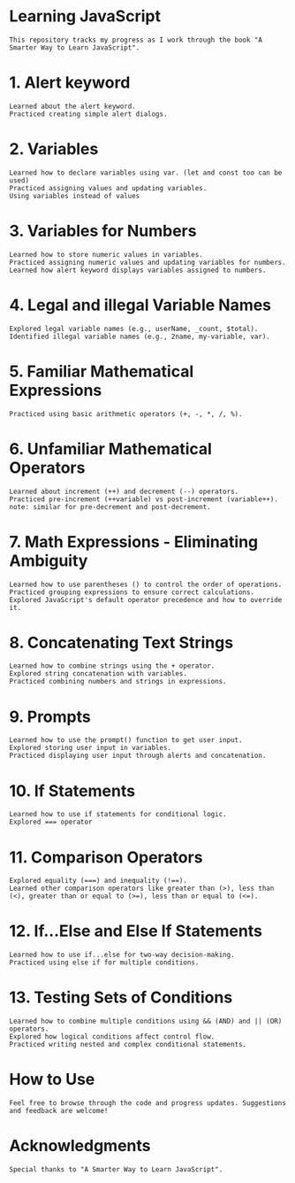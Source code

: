 # Learning JavaScript
    This repository tracks my progress as I work through the book "A Smarter Way to Learn JavaScript".

# 1. Alert keyword
    Learned about the alert keyword.
    Practiced creating simple alert dialogs.
# 2. Variables
    Learned how to declare variables using var. (let and const too can be used)
    Practiced assigning values and updating variables.
    Using variables instead of values
# 3. Variables for Numbers
    Learned how to store numeric values in variables.
    Practiced assigning numeric values and updating variables for numbers.
    Learned how alert keyword displays variables assigned to numbers.
# 4. Legal and illegal Variable Names
    Explored legal variable names (e.g., userName, _count, $total).
    Identified illegal variable names (e.g., 2name, my-variable, var).
# 5. Familiar Mathematical Expressions
    Practiced using basic arithmetic operators (+, -, *, /, %).
# 6. Unfamiliar Mathematical Operators
    Learned about increment (++) and decrement (--) operators.
    Practiced pre-increment (++variable) vs post-increment (variable++).
    note: similar for pre-decrement and post-decrement.  
# 7. Math Expressions - Eliminating Ambiguity
    Learned how to use parentheses () to control the order of operations.
    Practiced grouping expressions to ensure correct calculations.
    Explored JavaScript's default operator precedence and how to override it.
# 8. Concatenating Text Strings
    Learned how to combine strings using the + operator.
    Explored string concatenation with variables.
    Practiced combining numbers and strings in expressions.
# 9. Prompts
    Learned how to use the prompt() function to get user input.
    Explored storing user input in variables.
    Practiced displaying user input through alerts and concatenation.
# 10. If Statements
    Learned how to use if statements for conditional logic.
    Explored === operator
# 11. Comparison Operators
    Explored equality (===) and inequality (!==).
    Learned other comparison operators like greater than (>), less than (<), greater than or equal to (>=), less than or equal to (<=).
# 12. If...Else and Else If Statements
    Learned how to use if...else for two-way decision-making.
    Practiced using else if for multiple conditions.
# 13. Testing Sets of Conditions
    Learned how to combine multiple conditions using && (AND) and || (OR) operators.
    Explored how logical conditions affect control flow.
    Practiced writing nested and complex conditional statements.
    
# How to Use
    Feel free to browse through the code and progress updates. Suggestions and feedback are welcome!

# Acknowledgments
    Special thanks to "A Smarter Way to Learn JavaScript".